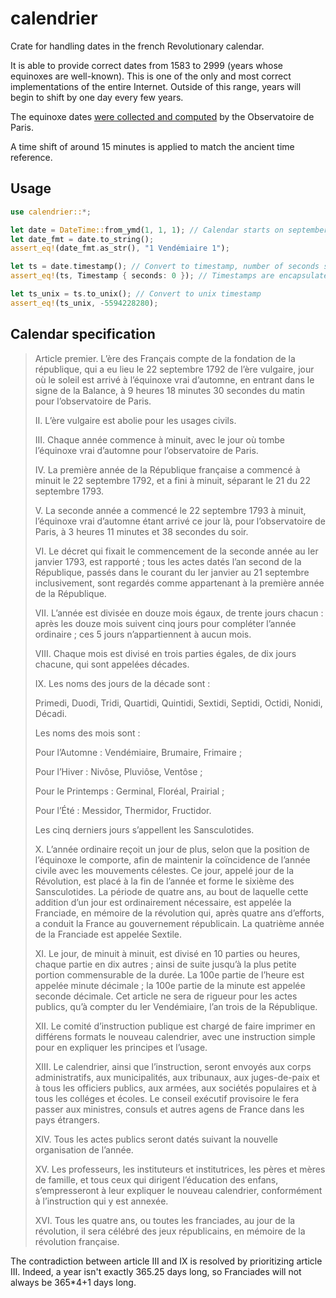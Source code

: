 # calendrier

Crate for handling dates in the french Revolutionary calendar.

It is able to provide correct dates from 1583 to 2999 (years whose equinoxes are well-known).
This is one of the only and most correct implementations of the entire Internet.
Outside of this range, years will begin to shift by one day every few years.

The equinoxe dates [were collected and computed](https://www.imcce.fr/newsletter/docs/Equinoxe_printemps_1583_2999.pdf) by the Observatoire de Paris.

A time shift of around 15 minutes is applied to match the ancient time reference.

## Usage

```rust
use calendrier::*;

let date = DateTime::from_ymd(1, 1, 1); // Calendar starts on september 22nd, 1792
let date_fmt = date.to_string();
assert_eq!(date_fmt.as_str(), "1 Vendémiaire 1");

let ts = date.timestamp(); // Convert to timestamp, number of seconds since republican epoch
assert_eq!(ts, Timestamp { seconds: 0 }); // Timestamps are encapsulated in a struct so that you don't confuse them with unix timestamps

let ts_unix = ts.to_unix(); // Convert to unix timestamp
assert_eq!(ts_unix, -5594228280);
```

## Calendar specification

> Article premier.
> L’ère des Français compte de la fondation de la république, qui a eu lieu le 22 septembre 1792 de l’ère vulgaire, jour où le soleil est arrivé à l’équinoxe vrai d’automne, en entrant dans le signe de la Balance, à 9 heures 18 minutes 30 secondes du matin pour l’observatoire de Paris.
> 
> II.
> L’ère vulgaire est abolie pour les usages civils.
> 
> III.
> Chaque année commence à minuit, avec le jour où tombe l’équinoxe vrai d’automne pour l’observatoire de Paris.
> 
> IV.
> La première année de la République française a commencé à minuit le 22 septembre 1792, et a fini à minuit, séparant le 21 du 22 septembre 1793.
> 
> V.
> La seconde année a commencé le 22 septembre 1793 à minuit, l’équinoxe vrai d’automne étant arrivé ce jour là, pour l’observatoire de Paris, à 3 heures 11 minutes et 38 secondes du soir.
> 
> VI.
> Le décret qui fixait le commencement de la seconde année au Ier janvier 1793, est rapporté ; tous les actes datés l’an second de la République, passés dans le courant du Ier janvier au 21 septembre inclusivement, sont regardés comme appartenant à la première année de la République.
> 
> VII.
> L’année est divisée en douze mois égaux, de trente jours chacun : après les douze mois suivent cinq jours pour compléter l’année ordinaire ; ces 5 jours n’appartiennent à aucun mois.
> 
> VIII.
> Chaque mois est divisé en trois parties égales, de dix jours chacune, qui sont appelées décades.
> 
> IX.
> Les noms des jours de la décade sont :
> 
> Primedi,
> Duodi,
> Tridi,
> Quartidi,
> Quintidi,
> Sextidi,
> Septidi,
> Octidi,
> Nonidi,
> Décadi.
> 
> Les noms des mois sont :
> 
> Pour l’Automne :
> Vendémiaire,
> Brumaire,
> Frimaire ;
> 
> Pour l’Hiver :
> Nivôse,
> Pluviôse,
> Ventôse ;
> 
> Pour le Printemps :
> Germinal,
> Floréal,
> Prairial ;
> 
> Pour l’Été :
> Messidor,
> Thermidor,
> Fructidor.
> 
> Les cinq derniers jours s’appellent les Sansculotides.
> 
> X.
> L’année ordinaire reçoit un jour de plus, selon que la position de l’équinoxe le comporte, afin de maintenir la coïncidence de l’année civile avec les mouvements célestes. Ce jour, appelé jour de la Révolution, est placé à la fin de l’année et forme le sixième des Sansculotides.
> La période de quatre ans, au bout de laquelle cette addition d’un jour est ordinairement nécessaire, est appelée la Franciade, en mémoire de la révolution qui, après quatre ans d’efforts, a conduit la France au gouvernement républicain. La quatrième année de la Franciade est appelée Sextile.
> 
> XI.
> Le jour, de minuit à minuit, est divisé en 10 parties ou heures, chaque partie en dix autres ; ainsi de suite jusqu’à la plus petite portion commensurable de la durée. La 100e partie de l’heure est appelée minute décimale ; la 100e partie de la minute est appelée seconde décimale. Cet article ne sera de rigueur pour les actes publics, qu’à compter du Ier Vendémiaire, l’an trois de la République.
> 
> XII.
> Le comité d’instruction publique est chargé de faire imprimer en différens formats le nouveau calendrier, avec une instruction simple pour en expliquer les principes et l’usage.
> 
> XIII.
> Le calendrier, ainsi que l’instruction, seront envoyés aux corps administratifs, aux municipalités, aux tribunaux, aux juges-de-paix et à tous les officiers publics, aux armées, aux sociétés populaires et à tous les colléges et écoles. Le conseil exécutif provisoire le fera passer aux ministres, consuls et autres agens de France dans les pays étrangers.
> 
> XIV.
> Tous les actes publics seront datés suivant la nouvelle organisation de l’année.
> 
> XV.
> Les professeurs, les instituteurs et institutrices, les pères et mères de famille, et tous ceux qui dirigent l’éducation des enfans, s’empresseront à leur expliquer le nouveau calendrier, conformément à l’instruction qui y est annexée.
> 
> XVI.
> Tous les quatre ans, ou toutes les franciades, au jour de la révolution, il sera célébré des jeux républicains, en mémoire de la révolution française.

The contradiction between article III and IX is resolved by prioritizing article III.
Indeed, a year isn't exactly 365.25 days long, so Franciades will not always be 365*4+1 days long.
